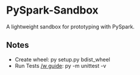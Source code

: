 # PySpark-Sandbox
A lightweight sandbox for prototyping with PySpark.

## Notes
- Create wheel: py setup.py bdist_wheel
- Run Tests [/w guide](https://towardsdatascience.com/the-elephant-in-the-room-how-to-write-pyspark-unit-tests-a5073acabc34): py -m unittest -v
